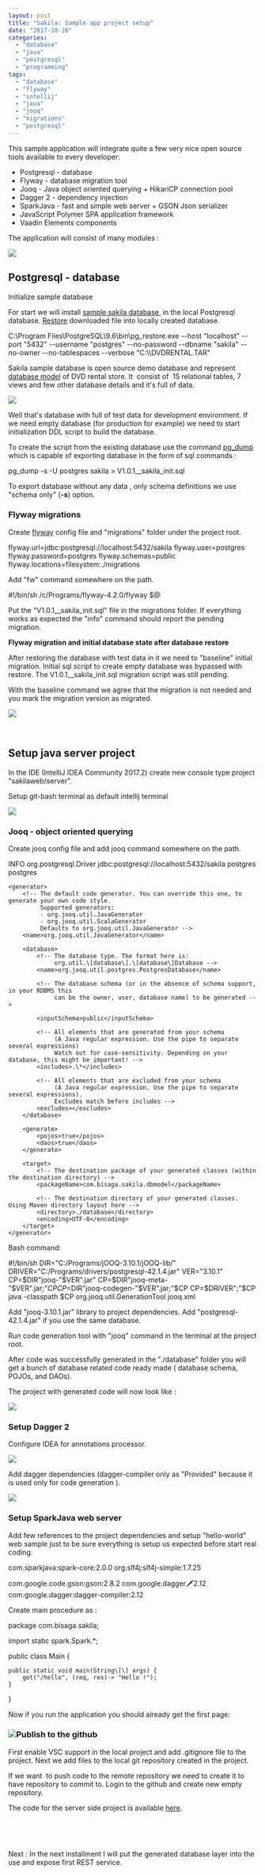 ```yaml
---
layout: post
title: "Sakila: Sample app project setup"
date: "2017-10-26"
categories: 
  - "database"
  - "java"
  - "postgresql"
  - "programming"
tags: 
  - "database"
  - "flyway"
  - "intellij"
  - "java"
  - "jooq"
  - "migrations"
  - "postgresql"
---
```


This sample application will integrate quite a few very nice open source tools available to every developer:

- Postgresql - database
- Flyway - database migration tool
- Jooq - Java object oriented querying + HikariCP connection pool
- Dagger 2 - dependency injection
- SparkJava - fast and simple web server + GSON Json serializer
- JavaScript Polymer SPA application framework
- Vaadin Elements components

The application will consist of many modules :

[![](assets/images/big_picture-1.png)](http://bisaga.com/blog/wp-content/uploads/2017/10/big_picture-1.png)

## Postgresql - database

Initialize sample database

For start we will install [sample sakila database ](http://www.postgresqltutorial.com/postgresql-sample-database/) in the local Postgresql database. [Restore](http://www.postgresqltutorial.com/load-postgresql-sample-database/) downloaded file into locally created database.

C:\\Program Files\\PostgreSQL\\9.6\\bin\\pg\_restore.exe --host "localhost" --port "5432" --username "postgres" --no-password --dbname "sakila" --no-owner --no-tablespaces --verbose "C:\\\\DVDRENTAL.TAR"

Sakila sample database is open source demo database and represent [database model](http://www.postgresqltutorial.com/postgresql-sample-database/) of DVD rental store. It  consist of  15 relational tables, 7 views and few other database details and it's full of data.

[![](assets/images/2017-10-25-00_28_31-sakila.png-PNG-Image-1219-×-805-pixels.png)](http://bisaga.com/blog/wp-content/uploads/2017/10/2017-10-25-00_28_31-sakila.png-PNG-Image-1219-×-805-pixels.png)

Well that's database with full of test data for development environment. If we need empty database (for production for example) we need to start initialization DDL script to build the database.

To create the script from the existing database use the command [pg\_dump](https://www.postgresql.org/docs/9.6/static/app-pgdump.html) which is capable of exporting database in the form of sql commands :

pg\_dump -s -U postgres sakila > V1.0.1\_\_sakila\_init.sql

To export database without any data , only schema definitions we use "schema only" (**\-s**) option.

### Flyway migrations

Create [flyway](http://bisaga.com/blog/programming/flyway-setup-inside-java-project/) config file and "migrations" folder under the project root.

flyway.url=jdbc:postgresql://localhost:5432/sakila
flyway.user=postgres
flyway.password=postgres
flyway.schemas=public
flyway.locations=filesystem:./migrations

Add "fw" command somewhere on the path.

#!/bin/sh
/c/Programs/flyway-4.2.0/flyway $@

Put the "V1.0.1\_\_sakila\_init.sql" file in the migrations folder. If everything works as expected the "info" command should report the pending migration.

**Flyway migration and initial database state after database restore**

After restoring the database with test data in it we need to "baseline" initial migration. Initial sql script to create empty database was bypassed with restore. The V1.0.1\_\_sakila\_init.sql migration script was still pending.

With the baseline command we agree that the migration is not needed and you mark the migration version as migrated.

[![](assets/images/2017-10-28-00_32_51-MINGW64__c_Bisaga_Workspaces_sakilaweb_server.png)](http://bisaga.com/blog/wp-content/uploads/2017/10/2017-10-28-00_32_51-MINGW64__c_Bisaga_Workspaces_sakilaweb_server.png)

 

## Setup java server project

In the IDE (IntelliJ IDEA Community 2017.2) create new console type project "sakilaweb/server".

Setup git-bash terminal as default intellij terminal

[![](assets/images/2017-10-26-20_58_48-Settings.png)](http://bisaga.com/blog/wp-content/uploads/2017/10/2017-10-26-20_58_48-Settings.png)

### Jooq - object oriented querying

Create jooq config file and add jooq command somewhere on the path.

<?xml version="1.0" encoding="UTF-8" standalone="yes"?>
<configuration xmlns="http://www.jooq.org/xsd/jooq-codegen-3.10.0.xsd">
    <!-- Configure the database connection here -->
    <!-- TRACE, DEBUG, INFO, WARN, ERROR, FATAL -->
    <logging>INFO</logging>
    <jdbc>
        <driver>org.postgresql.Driver</driver>
        <url>jdbc:postgresql://localhost:5432/sakila</url>
        <user>postgres</user>
        <password>postgres</password>
    </jdbc>

    <generator>
        <!-- The default code generator. You can override this one, to generate your own code style.
             Supported generators:
             - org.jooq.util.JavaGenerator
             - org.jooq.util.ScalaGenerator
             Defaults to org.jooq.util.JavaGenerator -->
        <name>org.jooq.util.JavaGenerator</name>

        <database>
            <!-- The database type. The format here is:
                 org.util.\[database\].\[database\]Database -->
            <name>org.jooq.util.postgres.PostgresDatabase</name>

            <!-- The database schema (or in the absence of schema support, in your RDBMS this
                 can be the owner, user, database name) to be generated -->

            <inputSchema>public</inputSchema>

            <!-- All elements that are generated from your schema
                 (A Java regular expression. Use the pipe to separate several expressions)
                 Watch out for case-sensitivity. Depending on your database, this might be important! -->
            <includes>.\*</includes>

            <!-- All elements that are excluded from your schema
                 (A Java regular expression. Use the pipe to separate several expressions).
                 Excludes match before includes -->
            <excludes></excludes>
        </database>

        <generate>
            <pojos>true</pojos>
            <daos>true</daos>
        </generate>

        <target>
            <!-- The destination package of your generated classes (within the destination directory) -->
            <packageName>com.bisaga.sakila.dbmodel</packageName>

            <!-- The destination directory of your generated classes. Using Maven directory layout here -->
            <directory>./database</directory>
            <encoding>UTF-8</encoding>
        </target>
    </generator>
</configuration>

Bash command:

#!/bin/sh
DIR="C:/Programs/jOOQ-3.10.1/jOOQ-lib/"
DRIVER="C:/Programs/drivers/postgresql-42.1.4.jar"
VER="3.10.1"
CP=$DIR"jooq-"$VER".jar"
CP=$DIR"jooq-meta-"$VER".jar;"$CP
CP=$DIR"jooq-codegen-"$VER".jar;"$CP
CP=$DRIVER";"$CP
java -classpath $CP org.jooq.util.GenerationTool jooq.xml

Add "jooq-3.10.1.jar" library to project dependencies. Add "postgresql-42.1.4.jar" if you use the same database.

Run code generation tool with "jooq" command in the terminal at the project root.

After code was successfully generated in the "./database" folder you will get a bunch of database related code ready made ( database schema, POJOs, and DAOs).

The project with generated code will now look like :

[![](assets/images/2017-10-26-21_19_08-server-C__Bisaga_Workspaces_sakilaweb_server-IntelliJ-IDEA-2017.2.5.png)](http://bisaga.com/blog/wp-content/uploads/2017/10/2017-10-26-21_19_08-server-C__Bisaga_Workspaces_sakilaweb_server-IntelliJ-IDEA-2017.2.5.png)

### Setup Dagger 2

Configure IDEA for annotations processor.

[![](assets/images/2017-10-26-21_21_29-Settings.png)](http://bisaga.com/blog/wp-content/uploads/2017/10/2017-10-26-21_21_29-Settings.png)

Add dagger dependencies (dagger-compiler only as "Provided" because it is used only for code generation ).

[![](assets/images/2017-10-26-21_24_15-Project-Structure.png)](http://bisaga.com/blog/wp-content/uploads/2017/10/2017-10-26-21_24_15-Project-Structure.png)

### Setup SparkJava web server

Add few references to the project dependencies and setup "hello-world" web sample just to be sure everything is setup us expected before start real coding.

com.sparkjava:spark-core:2.0.0
org.slf4j:slf4j-simple:1.7.25

com.google.code.gson:gson:2.8.2
com.google.dagger:dagger:2.12
com.google.dagger:dagger-compiler:2.12

Create main procedure as :

package com.bisaga.sakila;

import static spark.Spark.\*;

public class Main {

    public static void main(String\[\] args) {
        get("/hello", (req, res)-> "Hello !");
    }
}

Now if you run the application you should already get the first page:

### [![](assets/images/2017-10-26-21_36_43-localhost_4567_hello.png)](http://bisaga.com/blog/wp-content/uploads/2017/10/2017-10-26-21_36_43-localhost_4567_hello.png)Publish to the github

First enable VSC support in the local project and add .gitignore file to the project. Next we add files to the local git repository created in the project.

If we want  to push code to the remote repository we need to create it to have repository to commit to. Login to the github and create new empty repository.

The code for the server side project is available [here](https://github.com/bisaga/sakila).

 

 

Next : In the next installment I will put the generated database layer into the use and expose first REST service.
